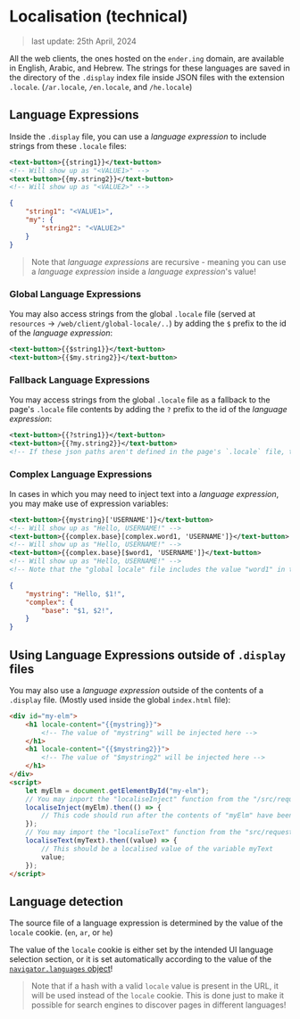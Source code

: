 # Localisation (technical)

> last update: 25th April, 2024

All the web clients, the ones hosted on the `ender.ing` domain, are available in English, Arabic, and Hebrew. The strings for these languages are saved in the directory of the `.display` index file inside JSON files with the extension `.locale`. (`/ar.locale`, `/en.locale`, and `/he.locale`)

## Language Expressions

Inside the `.display` file, you can use a *language expression* to include strings from these `.locale` files:

```xml
<text-button>{{string1}}</text-button>
<!-- Will show up as "<VALUE1>" -->
<text-button>{{my.string2}}</text-button>
<!-- Will show up as "<VALUE2>" -->
```

```json
{
    "string1": "<VALUE1>",
    "my": {
        "string2": "<VALUE2>"
    }
}
```

> Note that *language expressions* are recursive - meaning you can use a *language expression* inside a *language expression*'s value!

### Global Language Expressions

You may also access strings from the global `.locale` file (served at `resources` -> `/web/client/global-locale/..`) by adding the `$` prefix to the id of the *language expression*:

```xml
<text-button>{{$string1}}</text-button>
<text-button>{{$my.string2}}</text-button>
```

### Fallback Language Expressions

You may access strings from the global `.locale` file as a fallback to the page's `.locale` file contents by adding the `?` prefix to the id of the *language expression*:

```xml
<text-button>{{?string1}}</text-button>
<text-button>{{?my.string2}}</text-button>
<!-- If these json paths aren't defined in the page's `.locale` file, then the value of these json paths in the global `.locale` file will be provided as a fallback! -->
```

### Complex Language Expressions

In cases in which you may need to inject text into a *language expression*, you may make use of expression variables:

```xml
<text-button>{{mystring}['USERNAME']}</text-button>
<!-- Will show up as "Hello, USERNAME!" -->
<text-button>{{complex.base}[complex.word1, 'USERNAME']}</text-button>
<!-- Will show up as "Hello, USERNAME!" -->
<text-button>{{complex.base}[$word1, 'USERNAME']}</text-button>
<!-- Will show up as "Hello, USERNAME!" -->
<!-- Note that the "global locale" file includes the value "word1" in this example -->
```

```json
{
    "mystring": "Hello, $1!",
    "complex": {
        "base": "$1, $2!",
    }
}
```

## Using Language Expressions outside of `.display` files

You may also use a *language expression* outside of the contents of a `.display` file. (Mostly used inside the global `index.html` file):

```html
<div id="my-elm">
    <h1 locale-content="{{mystring}}">
        <!-- The value of "mystring" will be injected here -->
    </h1>
    <h1 locale-content="{{$mystring2}}">
        <!-- The value of "$mystring2" will be injected here -->
    </h1>
</div>
<script>
    let myElm = document.getElementById("my-elm");
    // You may inport the "localiseInject" function from the "/src/requests/language/inject.jsx" file
    localiseInject(myElm).then(() => {
        // This code should run after the contents of "myElm" have been localised
    });
    // You may import the "localiseText" function from the "src/requests/language/inject.jsx" file
    localiseText(myText).then((value) => {
        // This should be a localised value of the variable myText
        value;
    });
</script>
```

## Language detection

The source file of a language expression is determined by the value of the `locale` cookie. (`en`, `ar`, or `he`)

The value of the `locale` cookie is either set by the intended UI language selection section, or it is set automatically according to the value of the [`navigator.languages` object](https://developer.mozilla.org/en-US/docs/Web/API/Navigator/languages)!

> Note that if a hash with a valid `locale` value is present in the URL, it will be used instead of the `locale` cookie. This is done just to make it possible for search engines to discover pages in different languages!
